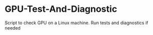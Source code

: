 # GPU-Test-And-Diagnostic
Script to check GPU on a Linux machine. Run tests and diagnostics if needed
